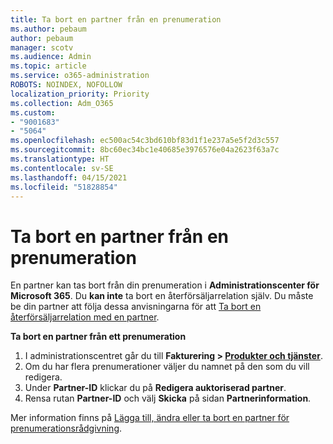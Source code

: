 ```yaml
---
title: Ta bort en partner från en prenumeration
ms.author: pebaum
author: pebaum
manager: scotv
ms.audience: Admin
ms.topic: article
ms.service: o365-administration
ROBOTS: NOINDEX, NOFOLLOW
localization_priority: Priority
ms.collection: Adm_O365
ms.custom:
- "9001683"
- "5064"
ms.openlocfilehash: ec500ac54c3bd610bf83d1f1e237a5e5f2d3c557
ms.sourcegitcommit: 8bc60ec34bc1e40685e3976576e04a2623f63a7c
ms.translationtype: HT
ms.contentlocale: sv-SE
ms.lasthandoff: 04/15/2021
ms.locfileid: "51828854"
---
```

# <a name="remove-a-partner-from-a-subscription"></a>Ta bort en partner från en prenumeration

En partner kan tas bort från din prenumeration i **Administrationscenter för Microsoft 365**. Du **kan inte** ta bort en återförsäljarrelation själv. Du måste be din partner att följa dessa anvisningarna för att [Ta bort en återförsäljarrelation med en partner](https://docs.microsoft.com/partner-center/remove-a-relationship).

**Ta bort en partner från ett prenumeration**

1. I administrationscentret går du till **Fakturering > [Produkter och tjänster](https://go.microsoft.com/fwlink/p/?linkid=842054)**.
2. Om du har flera prenumerationer väljer du namnet på den som du vill redigera.
3. Under **Partner-ID** klickar du på **Redigera auktoriserad partner**.
4. Rensa rutan **Partner-ID** och välj **Skicka** på sidan **Partnerinformation**.

Mer information finns på [Lägga till, ändra eller ta bort en partner för prenumerationsrådgivning](https://docs.microsoft.com/microsoft-365/admin/misc/add-partner?view=o365-worldwide).
